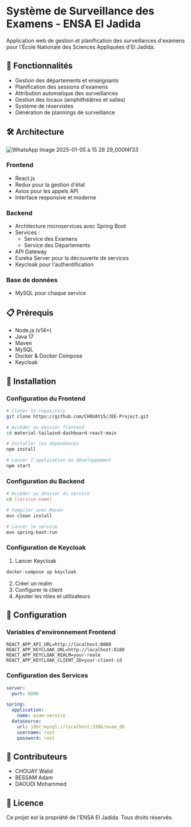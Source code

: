 # Système de Surveillance des Examens - ENSA El Jadida

Application web de gestion et planification des surveillances d'examens pour l'École Nationale des Sciences Appliquées d'El Jadida.

## 🚀 Fonctionnalités

- Gestion des départements et enseignants
- Planification des sessions d'examens
- Attribution automatique des surveillances
- Gestion des locaux (amphithéâtres et salles)
- Système de réservistes
- Génération de plannings de surveillance

## 🛠 Architecture
![WhatsApp Image 2025-01-05 à 15 28 29_000f4f33](https://github.com/user-attachments/assets/2e48b461-7302-44e0-a434-67cbd225a190)

### Frontend
- React.js
- Redux pour la gestion d'état
- Axios pour les appels API
- Interface responsive et moderne

### Backend
- Architecture microservices avec Spring Boot
- Services :
  - Service des Examens
  - Service des Départements
- API Gateway
- Eureka Server pour la découverte de services
- Keycloak pour l'authentification

### Base de données
- MySQL pour chaque service

## 📋 Prérequis

- Node.js (v14+)
- Java 17
- Maven
- MySQL
- Docker & Docker Compose
- Keycloak

## 🚀 Installation

### Configuration du Frontend

```bash
# Cloner le repository
git clone https://github.com/CHOUAY15/JEE-Project.git

# Accéder au dossier frontend
cd material-tailwind-dashboard-react-main

# Installer les dépendances
npm install

# Lancer l'application en développement
npm start
```

### Configuration du Backend

```bash
# Accéder au dossier du service
cd [service-name]

# Compiler avec Maven
mvn clean install

# Lancer le service
mvn spring-boot:run
```

### Configuration de Keycloak

1. Lancer Keycloak
```bash
docker-compose up keycloak
```

2. Créer un realm
3. Configurer le client
4. Ajouter les rôles et utilisateurs

## 🔑 Configuration

### Variables d'environnement Frontend
```env
REACT_APP_API_URL=http://localhost:8080
REACT_APP_KEYCLOAK_URL=http://localhost:8180
REACT_APP_KEYCLOAK_REALM=your-realm
REACT_APP_KEYCLOAK_CLIENT_ID=your-client-id
```

### Configuration des Services
```yaml
server:
  port: 8080

spring:
  application:
    name: exam-service
  datasource:
    url: jdbc:mysql://localhost:3306/exam_db
    username: root
    password: root
```


## 👥 Contributeurs

- CHOUAY Walid
- BESSAM Adam
- DAOUDI Mohammed

## 📄 Licence

Ce projet est la propriété de l'ENSA El Jadida. Tous droits réservés.
